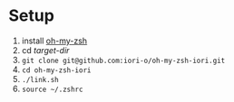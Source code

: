 # Setup
1. install [oh-my-zsh](https://github.com/robbyrussell/oh-my-zsh)
2. cd *target-dir*
3. `git clone git@github.com:iori-o/oh-my-zsh-iori.git`
4. `cd oh-my-zsh-iori`
5. `./link.sh`
6. `source ~/.zshrc`
